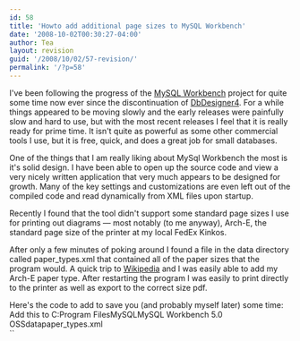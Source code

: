 ```yaml
---
id: 58
title: 'Howto add additional page sizes to MySQL Workbench'
date: '2008-10-02T00:30:27-04:00'
author: Tea
layout: revision
guid: '/2008/10/02/57-revision/'
permalink: '/?p=58'
---
```


I've been following the progress of the [MySQL Workbench](http://dev.mysql.com/workbench/) project for quite some time now ever since the discontinuation of [DbDesigner4](http://www.fabforce.net/dbdesigner4/). For a while things appeared to be moving slowly and the early releases were painfully slow and hard to use, but with the most recent releases I feel that it is really ready for prime time. It isn't quite as powerful as some other commercial tools I use, but it is free, quick, and does a great job for small databases.

One of the things that I am really liking about MySql Workbench the most is it's solid design. I have been able to open up the source code and view a very nicely written application that very much appears to be designed for growth. Many of the key settings and customizations are even left out of the compiled code and read dynamically from XML files upon startup.

Recently I found that the tool didn't support some standard page sizes I use for printing out diagrams — most notably (to me anyway), Arch-E, the standard page size of the printer at my local FedEx Kinkos.

After only a few minutes of poking around I found a file in the data directory called paper\_types.xml that contained all of the paper sizes that the program would. A quick trip to [Wikipedia](http://en.wikipedia.org/wiki/Paper_size) and I was easily able to add my Arch-E paper type. After restarting the program I was easily to print directly to the printer as well as export to the correct size pdf.

Here's the code to add to save you (and probably myself later) some time:  
Add this to C:Program FilesMySQLMySQL Workbench 5.0 OSSdatapaper\_types.xml  
``